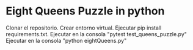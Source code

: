 # Eight Queens Puzzle in python

Clonar el repositorio.
Crear entorno virtual.
Ejecutar pip install requirements.txt.
Ejecutar en la consola "pytest test_queens_puzzle.py"
Ejecutar en la consola "python eightQueens.py"
